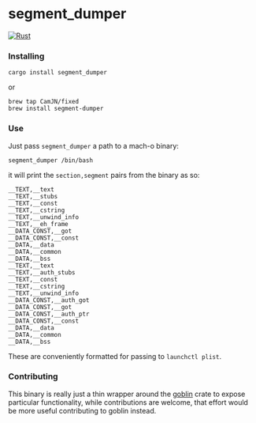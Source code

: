 # segment_dumper

[![Rust](https://github.com/CamJN/segment_dumper/actions/workflows/rust.yml/badge.svg)](https://github.com/CamJN/segment_dumper/actions/workflows/rust.yml)

### Installing

`cargo install segment_dumper`

 or

```
brew tap CamJN/fixed
brew install segment-dumper
```

### Use

Just pass `segment_dumper` a path to a mach-o binary:

`segment_dumper /bin/bash`

it will print the `section,segment` pairs from the binary as so:

```
__TEXT,__text
__TEXT,__stubs
__TEXT,__const
__TEXT,__cstring
__TEXT,__unwind_info
__TEXT,__eh_frame
__DATA_CONST,__got
__DATA_CONST,__const
__DATA,__data
__DATA,__common
__DATA,__bss
__TEXT,__text
__TEXT,__auth_stubs
__TEXT,__const
__TEXT,__cstring
__TEXT,__unwind_info
__DATA_CONST,__auth_got
__DATA_CONST,__got
__DATA_CONST,__auth_ptr
__DATA_CONST,__const
__DATA,__data
__DATA,__common
__DATA,__bss
```

These are conveniently formatted for passing to `launchctl plist`.

### Contributing

This binary is really just a thin wrapper around the [goblin](https://crates.io/crates/goblin) crate to expose particular functionality, while contributions are welcome, that effort would be more useful contributing to goblin instead.
